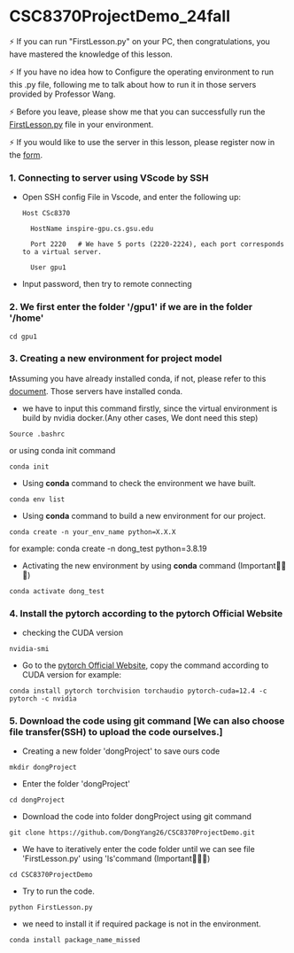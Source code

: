 # CSC8370ProjectDemo_24fall

⚡ If you can run "FirstLesson.py" on your PC, then congratulations, you have mastered the knowledge of this lesson.

⚡ If you have no idea how to Configure the operating environment to run this .py file,
following me to talk about how to run it in those servers provided by Professor Wang.

⚡ Before you leave, please show me that you can successfully run the [FirstLesson.py](https://github.com/DongYang26/CSC8370ProjectDemo/blob/main/FirstLesson.py) file in your environment.

⚡ If you would like to use the server in this lesson, please register now in the [form](https://docs.google.com/spreadsheets/d/1WYS-VxcrPQoU8dC_G4ycknN3thgoKp5cSDy71u_1vGw/edit?usp=sharing).
### 1. Connecting to server using VScode by SSH
* Open SSH config File in Vscode, and enter the following up:

      Host CSc8370
  
        HostName inspire-gpu.cs.gsu.edu
  
        Port 2220   # We have 5 ports (2220-2224), each port corresponds to a virtual server.
  
        User gpu1

* Input password, then try to remote connecting

### 2. We first enter the folder '/gpu1' if we are in the folder '/home'
    cd gpu1

### 3. Creating a new environment for project model

❗️Assuming you have already installed conda, if not, please refer to this [document](https://github.com/DongYang26/CSC8370ProjectDemo/blob/main/Preparation.md). Those servers have installed conda.
* we have to input this command firstly, since the virtual environment is build by nvidia docker.(Any other cases, We dont need this step)
```
Source .bashrc
```
or using conda init command
```
conda init
```
* Using **conda** command to check the environment we have built.
```
conda env list
```
* Using **conda** command to build a new environment for our project.
```
conda create -n your_env_name python=X.X.X
```
for example: conda create -n dong_test python=3.8.19
* Activating the new environment by using **conda** command (Important🌟🌟🌟)
```
conda activate dong_test
```

### 4. Install the pytorch according to the pytorch Official Website
* checking the CUDA version
```
nvidia-smi
```
* Go to the [pytorch Official Website](https://pytorch.org/get-started/locally/), copy the command according to CUDA version
for example:
```
conda install pytorch torchvision torchaudio pytorch-cuda=12.4 -c pytorch -c nvidia
```

### 5. Download the code using git command [We can also choose file transfer(SSH) to upload the code ourselves.]

* Creating a new folder 'dongProject' to save ours code
```
mkdir dongProject
```
* Enter the folder 'dongProject'
```
cd dongProject
```
* Download the code into folder dongProject using git command
```
git clone https://github.com/DongYang26/CSC8370ProjectDemo.git
```
* We have to iteratively enter the code folder until we can see file 'FirstLesson.py' using 'ls'command (Important🌟🌟🌟)
```
cd CSC8370ProjectDemo
```
* Try to run the code.
```
python FirstLesson.py
```
* we need to install it if required package is not in the environment.
```
conda install package_name_missed
```

